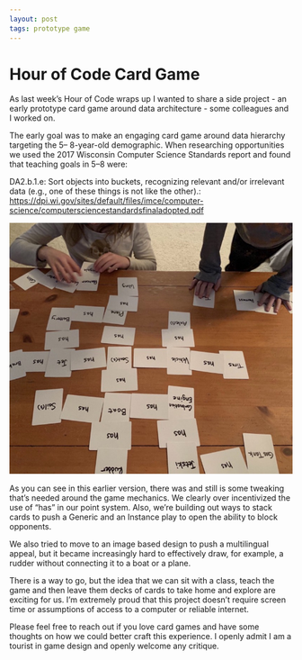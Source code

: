 ```yaml
---
layout: post
tags: prototype game 
---
```


# Hour of Code Card Game

As last week’s Hour of Code wraps up I wanted to share a side project - an early prototype card game around data architecture - some colleagues and I worked on.

The early goal was to make an engaging card game around data hierarchy targeting the 5– 8-year-old demographic. When researching opportunities we used the 2017 Wisconsin Computer Science Standards report and found that teaching goals in 5–8 were:

DA2.b.1.e: Sort objects into buckets, recognizing relevant and/or irrelevant data (e.g., one of these things is not like the other).: https://dpi.wi.gov/sites/default/files/imce/computer-science/computersciencestandardsfinaladopted.pdf

![](../assets/img/kidscards.jpg)

As you can see in this earlier version, there was and still is some tweaking that’s needed around the game mechanics. We clearly over incentivized the use of “has” in our point system. Also, we’re building out ways to stack cards to push a Generic and an Instance play to open the ability to block opponents.

We also tried to move to an image based design to push a multilingual appeal, but it became increasingly hard to effectively draw, for example, a rudder without connecting it to a boat or a plane.

There is a way to go, but the idea that we can sit with a class, teach the game and then leave them decks of cards to take home and explore are exciting for us. I’m extremely proud that this project doesn’t require screen time or assumptions of access to a computer or reliable internet.

Please feel free to reach out if you love card games and have some thoughts on how we could better craft this experience. I openly admit I am a tourist in game design and openly welcome any critique.